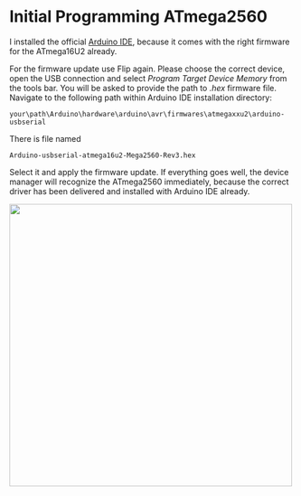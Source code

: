 # Initial Programming ATmega2560


I installed the official [Arduino IDE](https://www.arduino.cc/en/software), because it comes with the right firmware for the ATmega16U2 already.

For the firmware update use Flip again. Please choose the correct device, open the USB connection and select *Program Target Device Memory* from the tools bar. You will be asked to provide the path to *.hex* firmware file. Navigate to the following path within Arduino IDE installation directory:

    your\path\Arduino\hardware\arduino\avr\firmwares\atmegaxxu2\arduino-usbserial

There is file named

    Arduino-usbserial-atmega16u2-Mega2560-Rev3.hex

Select it and apply the firmware update. If everything goes well, the device manager will recognize the ATmega2560 immediately, because the correct driver has been delivered and installed with Arduino IDE already.

<a href="url"><img src="https://github.com/paulhaufe/farmduino-pcb-howto/blob/main/guides/atmega2560.png" width="500">
</a>